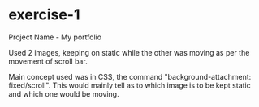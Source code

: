 # exercise-1

Project Name -  My portfolio

Used 2 images, keeping on static while the other was moving as per the movement of scroll bar.

Main concept used was in CSS, the command "background-attachment: fixed/scroll". This would mainly tell as to which image is to be kept static and which one would be moving.
